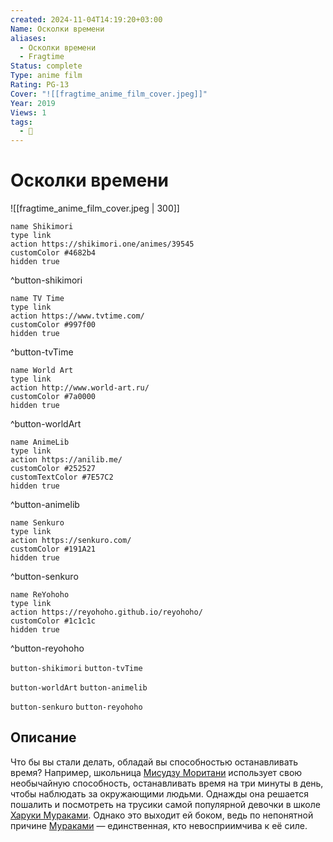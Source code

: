 ```yaml
---
created: 2024-11-04T14:19:20+03:00
Name: Осколки времени
aliases:
  - Осколки времени
  - Fragtime
Status: complete
Type: anime film
Rating: PG-13
Cover: "![[fragtime_anime_film_cover.jpeg]]"
Year: 2019
Views: 1
tags:
  - 🔞
---
```


# Осколки времени

![[fragtime_anime_film_cover.jpeg | 300]]

```button
name Shikimori
type link
action https://shikimori.one/animes/39545
customColor #4682b4
hidden true
```
^button-shikimori

```button
name TV Time
type link
action https://www.tvtime.com/
customColor #997f00
hidden true
```
^button-tvTime

```button
name World Art
type link
action http://www.world-art.ru/
customColor #7a0000
hidden true
```
^button-worldArt

```button
name AnimeLib
type link
action https://anilib.me/
customColor #252527
customTextColor #7E57C2
hidden true
```
^button-animelib

```button
name Senkuro
type link
action https://senkuro.com/
customColor #191A21
hidden true
```
^button-senkuro

```button
name ReYohoho
type link
action https://reyohoho.github.io/reyohoho/
customColor #1c1c1c
hidden true
```
^button-reyohoho

`button-shikimori` `button-tvTime`

`button-worldArt` `button-animelib`

`button-senkuro` `button-reyohoho`

## Описание

Что бы вы стали делать, обладай вы способностью останавливать время? Например, школьница [Мисудзу Моритани](https://shikimori.one/characters/92311-misuzu-moritani) использует свою необычайную способность, останавливать время на три минуты в день, чтобы наблюдать за окружающими людьми. Однажды она решается пошалить и посмотреть на трусики самой популярной девочки в школе [Харуки Мураками](https://shikimori.one/characters/105861-haruka-murakami). Однако это выходит ей боком, ведь по непонятной причине [Мураками](https://shikimori.one/characters/105861-haruka-murakami) — единственная, кто невосприимчива к её силе.
